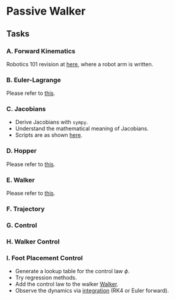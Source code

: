 # Passive Walker
## Tasks
### A. Forward Kinematics
Robotics 101 revision at [here](/bootcamp_scripts/3_passive_walker/a_forward_kinematics/forward_kinematics.py), where a robot arm is written.

### B. Euler-Lagrange
Please refer to [this](/bootcamp_scripts/1_hopper_dynamics/README.md#a-euler-lagrange).

### C. Jacobians
- Derive Jacobians with $\texttt{sympy}$.
- Understand the mathematical meaning of Jacobians.
- Scripts are as shown [here](/bootcamp_scripts/4_walker_control/c_jacobians/).

### D. Hopper
Please refer to [this](/bootcamp_scripts/1_hopper_dynamics/README.md#c-hopper).

### E. Walker
Please refer to [this](/bootcamp_scripts/3_passive_walker/d_walker/passive_walker.py).

### F. Trajectory

### G. Control

### H. Walker Control

### I. Foot Placement Control
- Generate a lookup table for the control law $\phi$.
- Try regression methods.
- Add the control law to the walker [Walker](/bootcamp_scripts/4_walker_control/i_foot_placement/walker_control.py).
- Observe the dynamics via [integration](/dynamics.py) (RK4 or Euler forward).
